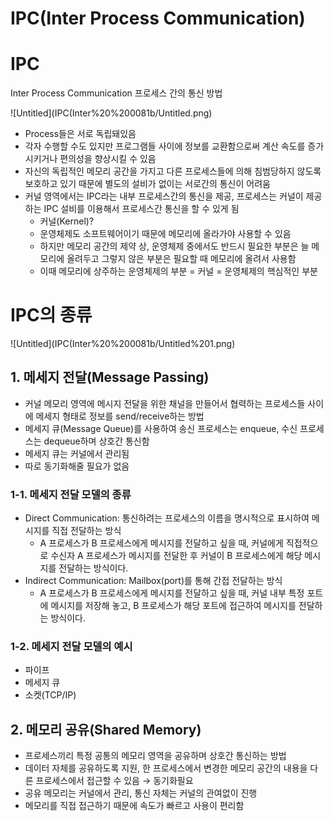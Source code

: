 # IPC(Inter Process Communication)

# IPC

Inter Process Communication
프로세스 간의 통신 방법

![Untitled](IPC(Inter%20%200081b/Untitled.png)

- Process들은 서로 독립돼있음
- 각자 수행할 수도 있지만 프로그램들 사이에 정보를 교환함으로써 계산 속도를 증가시키거나 편의성을 향상시킬 수 있음
- 자신의 독립적인 메모리 공간을 가지고 다른 프로세스들에 의해 침범당하지 않도록 보호하고 있기 때문에 별도의 설비가 없이는 서로간의 통신이 어려움
- 커널 영역에서는 IPC라는 내부 프로세스간의 통신을 제공, 프로세스는 커널이 제공하는 IPC 설비를 이용해서 프로세스간 통신을 할 수 있게 됨
    - 커널(Kernel)?
    - 운영체제도 소프트웨어이기 때문에 메모리에 올라가야 사용할 수 있음
    - 하지만 메모리 공간의 제약 상, 운영체제 중에서도 반드시 필요한 부분은 늘 메모리에 올려두고 그렇지 않은 부분은 필요할 때 메모리에 올려서 사용함
    - 이때 메모리에 상주하는 운영체제의 부분 = 커널 = 운영체제의 핵심적인 부분

# IPC의 종류

![Untitled](IPC(Inter%20%200081b/Untitled%201.png)

## 1. 메세지 전달(Message Passing)

- 커널 메모리 영역에 메시지 전달을 위한 채널을 만들어서 협력하는 프로세스들 사이에 메세지 형태로 정보를 send/receive하는 방법
- 메세지 큐(Message Queue)를 사용하여 송신 프로세스는 enqueue, 수신 프로세스는 dequeue하며 상호간 통신함
- 메세지 큐는 커널에서 관리됨
- 따로 동기화해줄 필요가 없음

### 1-1. 메세지 전달 모델의 종류

- Direct Communication: 통신하려는 프로세스의 이름을 명시적으로 표시하여 메시지를 직접 전달하는 방식
    - A 프로세스가 B 프로세스에게 메시지를 전달하고 싶을 때, 커널에게 직접적으로 수신자 A 프로세스가 메시지를 전달한 후 커널이 B 프로세스에게 해당 메시지를 전달하는 방식이다.
- Indirect Communication: Mailbox(port)를 통해 간접 전달하는 방식
    - A 프로세스가 B 프로세스에게 메시지를 전달하고 싶을 때, 커널 내부 특정 포트에 메시지를 저장해 놓고, B 프로세스가 해당 포트에 접근하여 메시지를 전달하는 방식이다.

### 1-2. 메세지 전달 모델의 예시

- 파이프
- 메세지 큐
- 소켓(TCP/IP)

## 2. 메모리 공유(Shared Memory)

- 프로세스끼리 특정 공통의 메모리 영역을 공유하며 상호간 통신하는 방법
- 데이터 자체를 공유하도록 지원, 한 프로세스에서 변경한 메모리 공간의 내용을 다른 프로세스에서 접근할 수 있음 → 동기화필요
- 공유 메모리는 커널에서 관리, 통신 자체는 커널의 관여없이 진행
- 메모리를 직접 접근하기 때문에 속도가 빠르고 사용이 편리함